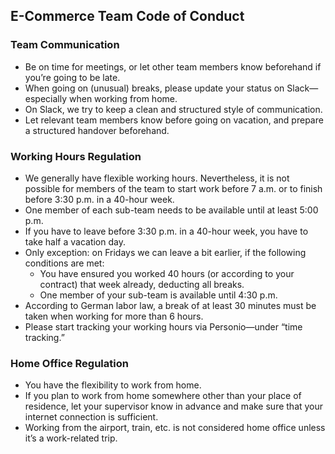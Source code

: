 ## E-Commerce Team Code of Conduct

### Team Communication

- Be on time for meetings, or let other team members know beforehand if you’re going to be late.
- When going on (unusual) breaks, please update your status on Slack—especially when working from home.
- On Slack, we try to keep a clean and structured style of communication.
- Let relevant team members know before going on vacation, and prepare a structured handover beforehand.

### Working Hours Regulation

- We generally have flexible working hours. Nevertheless, it is not possible for members of the team to start work before 7 a.m. or to finish before 3:30 p.m. in a 40-hour week.
- One member of each sub-team needs to be available until at least 5:00 p.m.
- If you have to leave before 3:30 p.m. in a 40-hour week, you have to take half a vacation day.
- Only exception: on Fridays we can leave a bit earlier, if the following conditions are met:
  - You have ensured you worked 40 hours (or according to your contract) that week already, deducting all breaks.
  - One member of your sub-team is available until 4:30 p.m.
- According to German labor law, a break of at least 30 minutes must be taken when working for more than 6 hours.
- Please start tracking your working hours via Personio—under “time tracking.”

### Home Office Regulation

- You have the flexibility to work from home.
- If you plan to work from home somewhere other than your place of residence, let your supervisor know in advance and make sure that your internet connection is sufficient.
- Working from the airport, train, etc. is not considered home office unless it’s a work-related trip.
